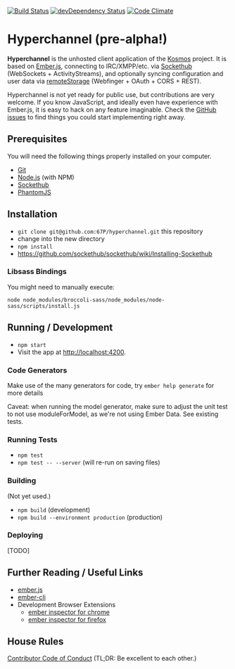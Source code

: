 [![Build Status](https://travis-ci.org/67P/hyperchannel.svg?branch=master)](https://travis-ci.org/67P/hyperchannel)
[![devDependency Status](https://img.shields.io/david/dev/67P/hyperchannel.svg?style=flat)](https://david-dm.org/remotestorage/remotestorage.js#info=devDependencies)
[![Code Climate](https://img.shields.io/codeclimate/github/67P/hyperchannel.svg?style=flat)](https://codeclimate.com/github/remotestorage/remotestorage.js)

# Hyperchannel (pre-alpha!)

**Hyperchannel** is the unhosted client application of the
[Kosmos](https://kosmos.org) project. It is based on
[Ember.js](http://emberjs.com), connecting to IRC/XMPP/etc. via
[Sockethub](http://sockethub.org) (WebSockets + ActivityStreams), and
optionally syncing configuration and user data via
[remoteStorage](https://remotestorage.io) (Webfinger + OAuth + CORS + REST).

Hyperchannel is not yet ready for public use, but contributions are very
welcome. If you know JavaScript, and ideally even have experience with
Ember.js, it is easy to hack on any feature imaginable. Check the [GitHub
issues](https://github.com/67P/hyperchannel/issues) to find things you could
start implementing right away.

## Prerequisites

You will need the following things properly installed on your computer.

* [Git](http://git-scm.com/)
* [Node.js](http://nodejs.org/) (with NPM)
* [Sockethub](http://sockethub.org/)
* [PhantomJS](http://phantomjs.org/)

## Installation

* `git clone git@github.com:67P/hyperchannel.git` this repository
* change into the new directory
* `npm install`
* https://github.com/sockethub/sockethub/wiki/Installing-Sockethub

### Libsass Bindings

You might need to manually execute:

    node node_modules/broccoli-sass/node_modules/node-sass/scripts/install.js

## Running / Development

* `npm start`
* Visit the app at [http://localhost:4200](http://localhost:4200).

### Code Generators

Make use of the many generators for code, try `ember help generate` for more details

Caveat: when running the model generator, make sure to adjust the unit test to
not use moduleForModel, as we're not using Ember Data. See existing tests.

### Running Tests

* `npm test`
* `npm test -- --server` (will re-run on saving files)

### Building

(Not yet used.)

* `npm build` (development)
* `npm build --environment production` (production)

### Deploying

[TODO]

## Further Reading / Useful Links

* [ember.js](http://emberjs.com/)
* [ember-cli](http://www.ember-cli.com/)
* Development Browser Extensions
  * [ember inspector for chrome](https://chrome.google.com/webstore/detail/ember-inspector/bmdblncegkenkacieihfhpjfppoconhi)
  * [ember inspector for firefox](https://addons.mozilla.org/en-US/firefox/addon/ember-inspector/)

## House Rules

[Contributor Code of Conduct](http://contributor-covenant.org/version/1/2/0/) (TL;DR: Be excellent to each other.)
